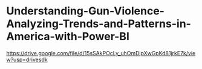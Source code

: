 # Understanding-Gun-Violence-Analyzing-Trends-and-Patterns-in-America-with-Power-BI
https://drive.google.com/file/d/15sSAkPOcLy_uhOmDipXwGpKd81jrkE7k/view?usp=drivesdk
